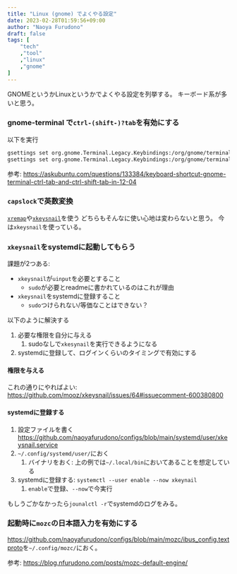 ```yaml
--- 
title: "Linux (gnome) でよくやる設定"
date: 2023-02-28T01:59:56+09:00
author: "Naoya Furudono"
draft: false
tags: [
    "tech"
    ,"tool"
    ,"linux"
    ,"gnome"
]
---
```


GNOMEというかLinuxというかでよくやる設定を列挙する。
キーボード系が多いと思う。

### gnome-terminal で`ctrl-(shift-)?tab`を有効にする

以下を実行

```sh
gsettings set org.gnome.Terminal.Legacy.Keybindings:/org/gnome/terminal/legacy/keybindings/ next-tab '<Primary>Tab'
gsettings set org.gnome.Terminal.Legacy.Keybindings:/org/gnome/terminal/legacy/keybindings/ prev-tab '<Primary><Shift>Tab'
```

参考: <https://askubuntu.com/questions/133384/keyboard-shortcut-gnome-terminal-ctrl-tab-and-ctrl-shift-tab-in-12-04>

### `capslock`で英数変換

[`xremap`](https://github.com/k0kubun/xremap)や[`xkeysnail`](https://github.com/mooz/xkeysnail)を使う
どちらもそんなに使い心地は変わらないと思う。
今は`xkeysnail`を使っている。

### `xkeysnail`をsystemdに起動してもらう

課題が2つある:

- `xkeysnail`が`uinput`を必要とすること
    - `sudo`が必要とreadmeに書かれているのはこれが理由
- `xkeysnail`をsystemdに登録すること
    - `sudo`つけられない/等価なことはできない？

以下のように解決する

1. 必要な権限を自分に与える
    1. sudoなしで`xkesynail`を実行できるようになる
1. systemdに登録して、ログインくらいのタイミングで有効にする

#### 権限を与える

これの通りにやればよい: <https://github.com/mooz/xkeysnail/issues/64#issuecomment-600380800>

#### systemdに登録する

1. 設定ファイルを書く <https://github.com/naoyafurudono/configs/blob/main/systemd/user/xkeysnail.service>
1. `~/.config/systemd/user/`におく
    1. バイナリをおく: 上の例では`~/.local/bin`においてあることを想定している
1. systemdに登録する: `systemctl --user enable --now xkeynail`
    1. `enable`で登録、`--now`で今実行

もしうごかなかったら`jounalctl -r`でsystemdのログをみる。

### 起動時に`mozc`の日本語入力を有効にする

<https://github.com/naoyafurudono/configs/blob/main/mozc/ibus_config.textproto>を`~/.config/mozc/`におく。

参考: <https://blog.nfurudono.com/posts/mozc-default-engine/>



